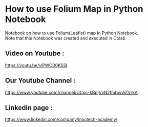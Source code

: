 # How to use Folium Map in Python Notebook
Notebook on how to use Folium(Leaflet) map in Python Notebook.  
Note that this Notebook was created and executed in Colab.

## Video on Youtube : 
https://youtu.be/vlPWC00KSSI

## Our Youtube Channel : 
https://www.youtube.com/channel/UCpc-kBpjVyN2fmbwVsfVrkA

## Linkedin page : 
https://www.linkedin.com/company/innotech-academy/

